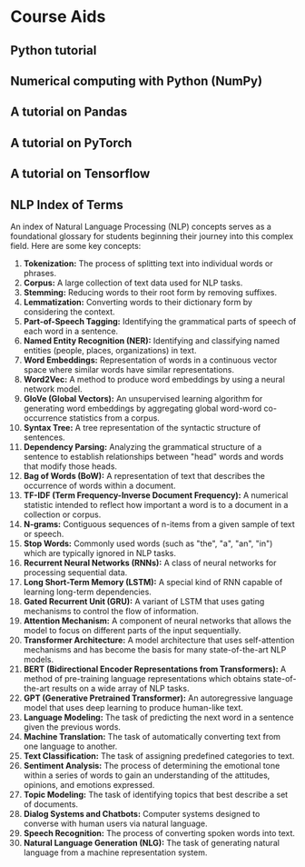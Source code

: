 # Course Aids

## Python tutorial

## Numerical computing with Python (NumPy)

## A tutorial on Pandas

## A tutorial on PyTorch

## A tutorial on Tensorflow

## NLP Index of Terms

An index of Natural Language Processing (NLP) concepts serves as a foundational glossary for students beginning their journey into this complex field. Here are some key concepts:

1. **Tokenization:** The process of splitting text into individual words or phrases.
2. **Corpus:** A large collection of text data used for NLP tasks.
3. **Stemming:** Reducing words to their root form by removing suffixes.
4. **Lemmatization:** Converting words to their dictionary form by considering the context.
5. **Part-of-Speech Tagging:** Identifying the grammatical parts of speech of each word in a sentence.
6. **Named Entity Recognition (NER):** Identifying and classifying named entities (people, places, organizations) in text.
7. **Word Embeddings:** Representation of words in a continuous vector space where similar words have similar representations.
8. **Word2Vec:** A method to produce word embeddings by using a neural network model.
9. **GloVe (Global Vectors):** An unsupervised learning algorithm for generating word embeddings by aggregating global word-word co-occurrence statistics from a corpus.
10. **Syntax Tree:** A tree representation of the syntactic structure of sentences.
11. **Dependency Parsing:** Analyzing the grammatical structure of a sentence to establish relationships between "head" words and words that modify those heads.
12. **Bag of Words (BoW):** A representation of text that describes the occurrence of words within a document.
13. **TF-IDF (Term Frequency-Inverse Document Frequency):** A numerical statistic intended to reflect how important a word is to a document in a collection or corpus.
14. **N-grams:** Contiguous sequences of n-items from a given sample of text or speech.
15. **Stop Words:** Commonly used words (such as "the", "a", "an", "in") which are typically ignored in NLP tasks.
16. **Recurrent Neural Networks (RNNs):** A class of neural networks for processing sequential data.
17. **Long Short-Term Memory (LSTM):** A special kind of RNN capable of learning long-term dependencies.
18. **Gated Recurrent Unit (GRU):** A variant of LSTM that uses gating mechanisms to control the flow of information.
19. **Attention Mechanism:** A component of neural networks that allows the model to focus on different parts of the input sequentially.
20. **Transformer Architecture:** A model architecture that uses self-attention mechanisms and has become the basis for many state-of-the-art NLP models.
21. **BERT (Bidirectional Encoder Representations from Transformers):** A method of pre-training language representations which obtains state-of-the-art results on a wide array of NLP tasks.
22. **GPT (Generative Pretrained Transformer):** An autoregressive language model that uses deep learning to produce human-like text.
23. **Language Modeling:** The task of predicting the next word in a sentence given the previous words.
24. **Machine Translation:** The task of automatically converting text from one language to another.
25. **Text Classification:** The task of assigning predefined categories to text.
26. **Sentiment Analysis:** The process of determining the emotional tone within a series of words to gain an understanding of the attitudes, opinions, and emotions expressed.
27. **Topic Modeling:** The task of identifying topics that best describe a set of documents.
28. **Dialog Systems and Chatbots:** Computer systems designed to converse with human users via natural language.
29. **Speech Recognition:** The process of converting spoken words into text.
30. **Natural Language Generation (NLG):** The task of generating natural language from a machine representation system.